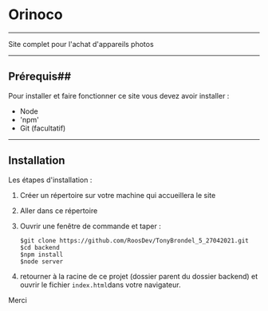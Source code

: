 # Orinoco
----------------------------

Site complet pour l'achat d'appareils photos

----------------------------

## Prérequis##

Pour installer et faire fonctionner ce site vous devez avoir installer :
* Node 
* 'npm'
* Git (facultatif)

----------------------------

## Installation ##

Les étapes d'installation :

1. Créer un répertoire sur votre machine qui accueillera le site
2. Aller dans ce répertoire  
3. Ouvrir une fenêtre de commande et taper : 

    ```
    $git clone https://github.com/RoosDev/TonyBrondel_5_27042021.git 
    $cd backend
    $npm install
    $node server

    ```

4. retourner à la racine de ce projet (dossier parent du dossier backend) et ouvrir le fichier `index.html`dans votre navigateur.


Merci 

